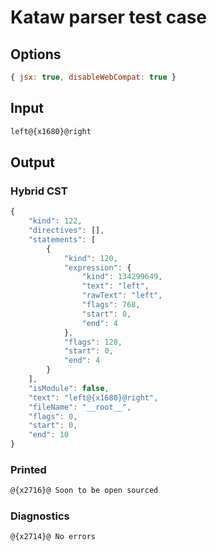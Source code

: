 # Kataw parser test case

## Options

`````js
{ jsx: true, disableWebCompat: true }
`````

## Input

`````js
left@{x1680}@right
`````

## Output

### Hybrid CST

```javascript
{
    "kind": 122,
    "directives": [],
    "statements": [
        {
            "kind": 120,
            "expression": {
                "kind": 134299649,
                "text": "left",
                "rawText": "left",
                "flags": 768,
                "start": 0,
                "end": 4
            },
            "flags": 128,
            "start": 0,
            "end": 4
        }
    ],
    "isModule": false,
    "text": "left@{x1680}@right",
    "fileName": "__root__",
    "flags": 0,
    "start": 0,
    "end": 10
}
```

### Printed

```javascript
@{x2716}@ Soon to be open sourced
```

### Diagnostics

```javascript
@{x2714}@ No errors
```


